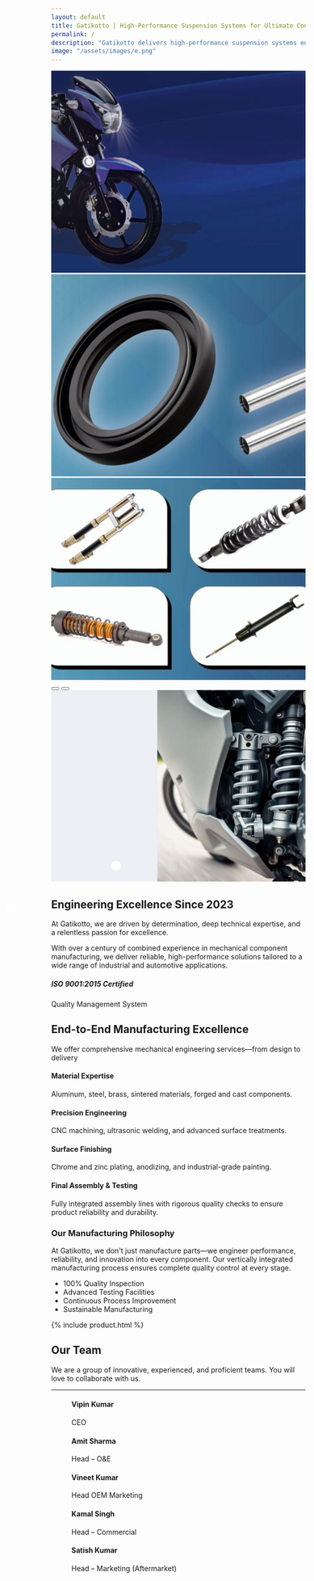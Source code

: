 ```yaml
---
layout: default
title: Gatikotto | High-Performance Suspension Systems for Ultimate Control
permalink: /
description: "Gatikotto delivers high-performance suspension systems engineered for precision handling, ultimate control, and next-level driving performance."
image: "/assets/images/e.png"
---
```


<!-- banner part  -->
 <style>
    .carousel-item img {      height: 400px;      object-fit: cover;    }
    .click-point {
      position: absolute;
      width: 20px;
      height: 20px;
      background: white;
      border-radius: 50%;
      cursor: pointer;
      opacity: 1.5;
    }
    .point1 { top: 46%; left: 14.5%; }
    .point2 { top: 44%; left: 36%; }
  
    .click-point:hover .popup-image {      display: block;    }
  .popup-image {
  display: none;
  position: absolute;
  top: 20px;
  left: 30px;
  width: 250px;       
  border: 2px solid #ccc;
  border-radius: 10px;
  background-color: rgba(255, 255, 255, 0.95); 
  box-shadow: 0 0 10px rgba(0,0,0,0.2);
}


  </style>



 <div id="bannerCarousel" class="carousel slide" data-bs-ride="carousel" data-bs-interval="3000">
  <div class="carousel-inner">
    <div class="carousel-item active">
        <!-- <img src="/assets/images/banner1.jpg" > -->
     <div class="image-container">
    <img src="/assets/images/banner1.jpg" class="d-block w-100 h-50" alt="Banner 1">
    <div class="click-point point1"><div class="popup-image"><img src="/assets/images/pop-up1.png" alt="Hover Image 1" style="width: 100%; height: auto;"> </div></div>
    <div class="click-point point2"><div class="popup-image"> <img src="/assets/images/pop-up2.png" alt="Hover Image 2" style="width: 100%; height: auto;"></div> </div>
  </div>
      </div>
      <div class="carousel-item">
        <img src="/assets/images/banner2.jpg" class="d-block w-100 h-50" alt="Banner 2">
      </div>
      <div class="carousel-item">
        <img src="/assets/images/banner3.jpg" class="d-block w-100 h-50" alt="Banner 3">
      </div>
    </div>
    <!-- Optional controls -->
    <button class="carousel-control-prev" type="button" data-bs-target="#bannerCarousel" data-bs-slide="prev">
      <span class="carousel-control-prev-icon"></span>
    </button>
    <button class="carousel-control-next" type="button" data-bs-target="#bannerCarousel" data-bs-slide="next">
      <span class="carousel-control-next-icon"></span>
    </button>
  </div>

<!-- banner part close -->
<!-- About Section -->
<section class="py-5">
        <div class="container py-5">
            <div class="row align-items-center">
                <div class="col-lg-5 mb-4 mb-lg-0">
                    <img src="/assets/images/gatik1.jpg" 
                         alt="Precision Engineering" class="img-fluid rounded shadow">
                </div>
                <div class="col-lg-7">
                    <h2 class="fw-bold mb-4">Engineering Excellence Since 2023</h2>
                    <p class="lead">At Gatikotto, we are driven by determination, deep technical expertise, and a relentless passion for excellence.</p>
                    <p>With over a century of combined experience in mechanical component manufacturing, we deliver reliable, high-performance solutions tailored to a wide range of industrial and automotive applications.</p>
                    <div class="d-flex align-items-center mt-4">
                        <div class="bg-primary bg-opacity-10 p-3 rounded me-3"><i class="bi bi-award-fill text-primary fs-2"></i></div>
                        <div>
                            <h5 class="mb-0">ISO 9001:2015 Certified</h5>
                            <p class="text-muted mb-0">Quality Management System</p>
                        </div>
                    </div>
                </div>
            </div>
        </div>
    </section>
<!-- Manufacturing Process -->
<section class="py-5 bg-light">
        <div class="container py-5">
            <div class="text-center mb-5">
                <h2 class="fw-bold">End-to-End Manufacturing Excellence</h2>
                <p class="lead">We offer comprehensive mechanical engineering services—from design to delivery</p>
            </div>
            <div class="row">
                <div class="col-lg-6 ">
                    <div class="process-step ">
                        <h4>Material Expertise</h4>
                        <p>Aluminum, steel, brass, sintered materials, forged and cast components.</p>
                    </div>
                    <div class="process-step">
                        <h4>Precision Engineering</h4>
                        <p>CNC machining, ultrasonic welding, and advanced surface treatments.</p>
                    </div>
                    <div class="process-step">
                        <h4>Surface Finishing</h4>
                        <p>Chrome and zinc plating, anodizing, and industrial-grade painting.</p>
                    </div>
                    <div class="process-step">
                        <h4>Final Assembly & Testing</h4>
                        <p>Fully integrated assembly lines with rigorous quality checks to ensure product reliability and durability.</p>
                    </div>
                </div>
                <div class="col-lg-6">
                    <div class="card border-0 shadow-lg h-100">
                        <div class="card-body p-4">
                            <h3 class="card-title text-center mb-4">Our Manufacturing Philosophy</h3>
                            <div class="text-center mb-4">
                                <i class="bi bi-gear-fill text-primary fs-1"></i>
                            </div>
                            <p class="card-text">At Gatikotto, we don't just manufacture parts—we engineer performance, reliability, and innovation into every component. Our vertically integrated manufacturing process ensures complete quality control at every stage.</p>
                            <ul class="list-group list-group-flush">
                                <li class="list-group-item bg-transparent"><i class="bi bi-check-circle-fill text-success me-2"></i> 100% Quality Inspection</li>
                                <li class="list-group-item bg-transparent"><i class="bi bi-check-circle-fill text-success me-2"></i> Advanced Testing Facilities</li>
                                <li class="list-group-item bg-transparent"><i class="bi bi-check-circle-fill text-success me-2"></i> Continuous Process Improvement</li>
                                <li class="list-group-item bg-transparent"><i class="bi bi-check-circle-fill text-success me-2"></i> Sustainable Manufacturing</li>
                            </ul>
                        </div>
                    </div>
                </div>
            </div>
        </div>
    </section>


<!-- product  -->
{% include product.html %}
<!-- our team -->
<!-- Team 1 - Bootstrap Brain Component -->
<section class="bg-light py-3 py-md-5 py-xl-8">
  <div class="container">
    <div class="row justify-content-md-center">
      <div class="col-12 col-md-10 col-lg-8 col-xl-7 col-xxl-6">
        <h2 class="mb-4 display-5 text-center">Our Team</h2>
        <p class="text-secondary mb-5 text-center lead fs-4">We are a group of innovative, experienced, and proficient teams. You will love to collaborate with us.</p>
        <hr class="w-50 mx-auto mb-5 mb-xl-9 border-dark-subtle">
      </div>
    </div>
  </div>

  <div class="container overflow-hidden">
    <div class="row gy-4 gy-lg-0 gx-xxl-5">
      <div class="col-12 col-md-6 col-lg-4 p-4">
        <div class="card border-0 border-bottom border-primary shadow-sm overflow-hidden">
          <div class="card-body p-0">
            <figure class="m-0 p-0">
              <!-- <img class="img-fluid" loading="lazy" src="/assets/images/team-img-5.webp" alt="Flora Nyra"> -->
              <figcaption class="m-0 p-4"> <h4 class="mb-1">Vipin Kumar</h4> <p class="text-secondary mb-0">CEO</p></figcaption>
            </figure>
          </div>
        </div>
      </div>
      <div class="col-12 col-md-6 col-lg-4 p-4">
        <div class="card border-0 border-bottom border-primary shadow-sm overflow-hidden">
          <div class="card-body p-0">
            <figure class="m-0 p-0">
              <!-- <img class="img-fluid" loading="lazy" src="/assets/images/team-img-5.webp" alt="Evander Mac"> -->
              <figcaption class="m-0 p-4"><h4 class="mb-1">Amit Sharma </h4> <p class="text-secondary mb-0">Head – O&E</p></figcaption>
            </figure>
          </div>
        </div>
      </div>
      <div class="col-12 col-md-6 col-lg-4 p-4">
        <div class="card border-0 border-bottom border-primary shadow-sm overflow-hidden">
          <div class="card-body p-0">
            <figure class="m-0 p-0">
              <!-- <img class="img-fluid" loading="lazy" src="/assets/images/team-img-5.webp" alt="Taytum Elia"> -->
              <figcaption class="m-0 p-4"> <h4 class="mb-1">Vineet Kumar</h4> <p class="text-secondary mb-0">Head OEM Marketing</p> </figcaption>
            </figure>
          </div>
        </div>
      </div>
      <div class="col-12 col-md-6 col-lg-4 p-4">
        <div class="card border-0 border-bottom border-primary shadow-sm overflow-hidden">
          <div class="card-body p-0">
            <figure class="m-0 p-0">
              <!-- <img class="img-fluid" loading="lazy" src="/assets/images/team-img-5.webp" alt="Wylder Elio"> -->
              <figcaption class="m-0 p-4"><h4 class="mb-1">Kamal Singh</h4><p class="text-secondary mb-0">Head – Commercial</p> </figcaption>
            </figure>
          </div>
        </div>
      </div>
      <div class="col-12 col-md-6 col-lg-4 p-4">
        <div class="card border-0 border-bottom border-primary shadow-sm overflow-hidden">
          <div class="card-body p-0">
            <figure class="m-0 p-0">
              <!-- <img class="img-fluid" loading="lazy" src="/assets/images/team-img-5.webp" alt="Wylder Elio"> -->
              <figcaption class="m-0 p-4">
                <h4 class="mb-1">Satish Kumar</h4>
                <p class="text-secondary mb-0">Head – Marketing (Aftermarket)</p>
              </figcaption>
            </figure>
          </div>
        </div>
      </div>
    </div>
  </div>
</section>
<!-- 
<img src="/assets/images/team.jpg" alt="Gatikotto Products" class="img-fluid w-100 d-block" style="height: 600px; object-fit: cover;"> -->
















